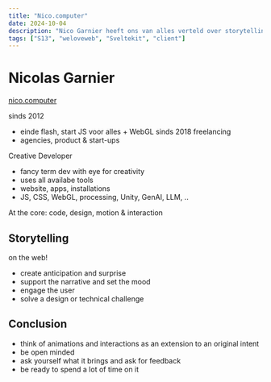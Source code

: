 ```yaml
---
title: "Nico.computer"
date: 2024-10-04
description: "Nico Garnier heeft ons van alles verteld over storytelling op het web en creative development."
tags: ["S13", "weloveweb", "Sveltekit", "client"]
---
```


# Nicolas Garnier
[nico.computer](https://nico.computer/)

sinds 2012
- einde flash, start JS voor alles + WebGL
sinds 2018 freelancing
- agencies, product & start-ups

Creative Developer
- fancy term dev with eye for creativity
- uses all availabe tools
- website, apps, installations
- JS, CSS, WebGL, processing, Unity, GenAI, LLM, ..

At the core: code, design, motion & interaction

## Storytelling
on the web!
- create anticipation and surprise
- support the narrative and set the mood
- engage the user
- solve a design or technical challenge

## Conclusion

- think of animations and interactions as an extension to an original intent
- be open minded
- ask yourself what it brings and ask for feedback
- be ready to spend a lot of time on it
